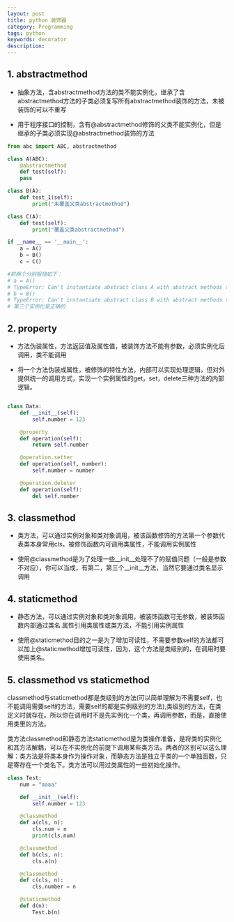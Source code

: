 ```yaml
---
layout: post
title: python 装饰器
category: Programming
tags: python
keywords: decorator
description:
---
```


## 1. abstractmethod

- 抽象方法，含abstractmethod方法的类不能实例化，继承了含abstractmethod方法的子类必须复写所有abstractmethod装饰的方法，未被装饰的可以不重写

- 用于程序接口的控制，含有@abstractmethod修饰的父类不能实例化，但是继承的子类必须实现@abstractmethod装饰的方法

```python
from abc import ABC, abstractmethod

class A(ABC):
    @abstractmethod
    def test(self):
    pass

class B(A):
    def test_1(self):
        print("未覆盖父类abstractmethod")

class C(A):
    def test(self):
        print("覆盖父类abstractmethod")

if __name__ == '__main__':
    a = A()
    b = B()
    c = C()

#前两个分别报错如下：
# a = A()
# TypeError: Can't instantiate abstract class A with abstract methods test
# b = B()
# TypeError: Can't instantiate abstract class B with abstract methods test
# 第三个实例化是正确的
```

## 2. property

- 方法伪装属性，方法返回值及属性值，被装饰方法不能有参数，必须实例化后调用，类不能调用

- 将一个方法伪装成属性，被修饰的特性方法，内部可以实现处理逻辑，但对外提供统一的调用方式，实现一个实例属性的get，set，delete三种方法的内部逻辑。

```python

class Data:
    def __init__(self):
        self.number = 123

    @property
    def operation(self):
        return self.number

    @operation.setter
    def operation(self, number):
        self.number = number

    @operation.deleter
    def operation(self):
        del self.number
```

## 3. classmethod

- 类方法，可以通过实例对象和类对象调用，被该函数修饰的方法第一个参数代表类本身常用cls，被修饰函数内可调用类属性，不能调用实例属性

- 使用@classmethod是为了处理一些__init__处理不了的赋值问题（一般是参数不对应），你可以当成，有第二，第三个__init__方法，当然它要通过类名显示调用

## 4. staticmethod

- 静态方法，可以通过实例对象和类对象调用，被装饰函数可无参数，被装饰函数内部通过类名.属性引用类属性或类方法，不能引用实例属性

- 使用@staticmethod目的之一是为了增加可读性，不需要参数self的方法都可以加上@staticmethod增加可读性，因为，这个方法是类级别的，在调用时要使用类名。

## 5. classmethod vs staticmethod

classmethod与staticmethod都是类级别的方法(可以简单理解为不需要self，也不能调用需要self的方法，需要self的都是实例级别的方法),类级别的方法，在类定义时就存在。所以你在调用时不是先实例化一个类，再调用参数，而是，直接使用类里的方法。

类方法classmethod和静态方法staticmethod是为类操作准备，是将类的实例化和其方法解耦，可以在不实例化的前提下调用某些类方法。两者的区别可以这么理解：类方法是将类本身作为操作对象，而静态方法是独立于类的一个单独函数，只是寄存在一个类名下。类方法可以用过类属性的一些初始化操作。

```python
class Test:
    num = "aaaa"

    def __init__(self):
        self.number = 123

    @classmethod
    def a(cls, n):
        cls.num = n
        print(cls.num)

    @classmethod
    def b(cls, n):
        cls.a(n)

    @classmethod
    def c(cls, n):
        cls.number = n

    @staticmethod
    def d(n):
        Test.b(n)
```